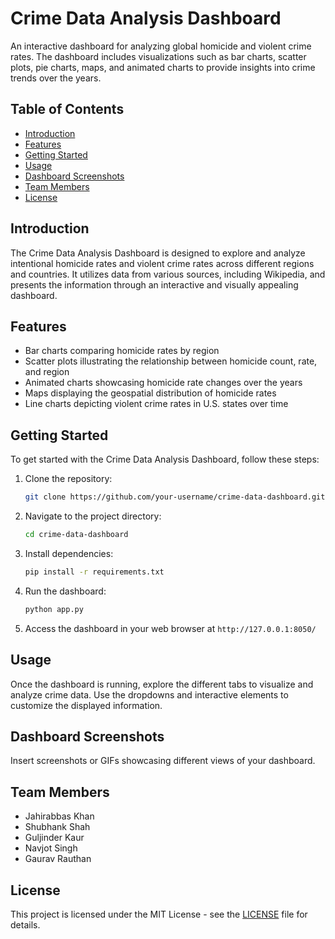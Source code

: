 # Crime Data Analysis Dashboard

An interactive dashboard for analyzing global homicide and violent crime rates. The dashboard includes visualizations such as bar charts, scatter plots, pie charts, maps, and animated charts to provide insights into crime trends over the years.

## Table of Contents

- [Introduction](#introduction)
- [Features](#features)
- [Getting Started](#getting-started)
- [Usage](#usage)
- [Dashboard Screenshots](#dashboard-screenshots)
- [Team Members](#team-members)
- [License](#license)

## Introduction

The Crime Data Analysis Dashboard is designed to explore and analyze intentional homicide rates and violent crime rates across different regions and countries. It utilizes data from various sources, including Wikipedia, and presents the information through an interactive and visually appealing dashboard.

## Features

- Bar charts comparing homicide rates by region
- Scatter plots illustrating the relationship between homicide count, rate, and region
- Animated charts showcasing homicide rate changes over the years
- Maps displaying the geospatial distribution of homicide rates
- Line charts depicting violent crime rates in U.S. states over time

## Getting Started

To get started with the Crime Data Analysis Dashboard, follow these steps:

1. Clone the repository:

    ```bash
    git clone https://github.com/your-username/crime-data-dashboard.git
    ```

2. Navigate to the project directory:

    ```bash
    cd crime-data-dashboard
    ```

3. Install dependencies:

    ```bash
    pip install -r requirements.txt
    ```

4. Run the dashboard:

    ```bash
    python app.py
    ```

5. Access the dashboard in your web browser at `http://127.0.0.1:8050/`

## Usage

Once the dashboard is running, explore the different tabs to visualize and analyze crime data. Use the dropdowns and interactive elements to customize the displayed information.

## Dashboard Screenshots

Insert screenshots or GIFs showcasing different views of your dashboard.

## Team Members

- Jahirabbas Khan
- Shubhank Shah
- Guljinder Kaur
- Navjot Singh
- Gaurav Rauthan

## License

This project is licensed under the MIT License - see the [LICENSE](LICENSE) file for details.

